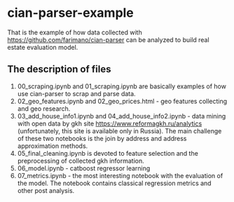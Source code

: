 # cian-parser-example
That is the example of how data collected with https://github.com/farimano/cian-parser can be analyzed to build real estate evaluation model.
## The description of files
1) 00_scraping.ipynb and 01_scraping.ipynb are basically examples of how use cian-parser to scrap and parse data.  
2) 02_geo_features.ipynb and 02_geo_prices.html - geo features collecting and geo research.  
3) 03_add_house_info1.ipynb and 04_add_house_info2.ipynb - data mining with open data by gkh site https://www.reformagkh.ru/analytics (unfortunately, this site is available only in Russia). The main challenge of these two notebooks is the join by address and address approximation methods.  
4) 05_final_cleaning.ipynb is devoted to feature selection and the preprocessing of collected gkh information.  
5) 06_model.ipynb - catboost regressor learning  
6) 07_metrics.ipynb - the most interesting notebook with the evaluation of the model. The notebook contains classical regression metrics and other post analysis.